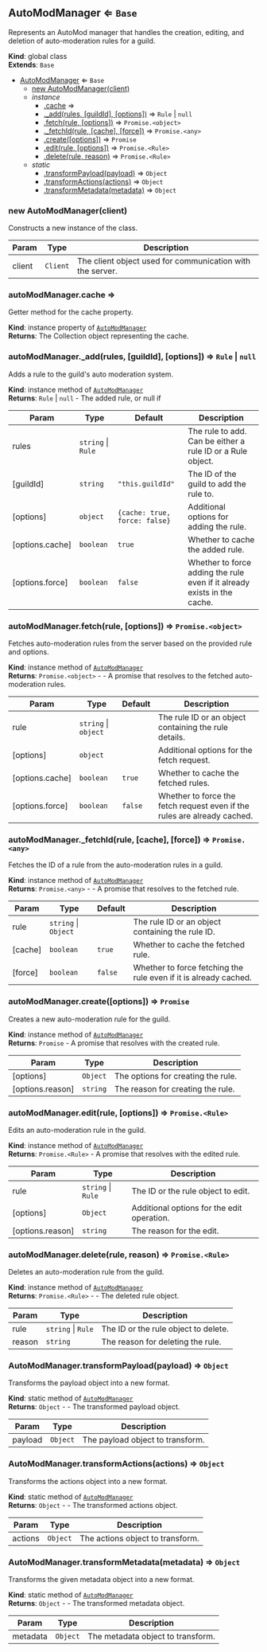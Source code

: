 <a name="AutoModManager"></a>

## AutoModManager ⇐ <code>Base</code>
Represents an AutoMod manager that handles the creation, editing, and deletion of auto-moderation rules for a guild.

**Kind**: global class  
**Extends**: <code>Base</code>  

* [AutoModManager](#AutoModManager) ⇐ <code>Base</code>
    * [new AutoModManager(client)](#new_AutoModManager_new)
    * _instance_
        * [.cache](#AutoModManager+cache) ⇒
        * [._add(rules, [guildId], [options])](#AutoModManager+_add) ⇒ <code>Rule</code> \| <code>null</code>
        * [.fetch(rule, [options])](#AutoModManager+fetch) ⇒ <code>Promise.&lt;object&gt;</code>
        * [._fetchId(rule, [cache], [force])](#AutoModManager+_fetchId) ⇒ <code>Promise.&lt;any&gt;</code>
        * [.create([options])](#AutoModManager+create) ⇒ <code>Promise</code>
        * [.edit(rule, [options])](#AutoModManager+edit) ⇒ <code>Promise.&lt;Rule&gt;</code>
        * [.delete(rule, reason)](#AutoModManager+delete) ⇒ <code>Promise.&lt;Rule&gt;</code>
    * _static_
        * [.transformPayload(payload)](#AutoModManager.transformPayload) ⇒ <code>Object</code>
        * [.transformActions(actions)](#AutoModManager.transformActions) ⇒ <code>Object</code>
        * [.transformMetadata(metadata)](#AutoModManager.transformMetadata) ⇒ <code>Object</code>

<a name="new_AutoModManager_new"></a>

### new AutoModManager(client)
Constructs a new instance of the class.


| Param | Type | Description |
| --- | --- | --- |
| client | <code>Client</code> | The client object used for communication with the server. |

<a name="AutoModManager+cache"></a>

### autoModManager.cache ⇒
Getter method for the cache property.

**Kind**: instance property of [<code>AutoModManager</code>](#AutoModManager)  
**Returns**: The Collection object representing the cache.  
<a name="AutoModManager+_add"></a>

### autoModManager.\_add(rules, [guildId], [options]) ⇒ <code>Rule</code> \| <code>null</code>
Adds a rule to the guild's auto moderation system.

**Kind**: instance method of [<code>AutoModManager</code>](#AutoModManager)  
**Returns**: <code>Rule</code> \| <code>null</code> - The added rule, or null if  

| Param | Type | Default | Description |
| --- | --- | --- | --- |
| rules | <code>string</code> \| <code>Rule</code> |  | The rule to add. Can be either a rule ID or a Rule object. |
| [guildId] | <code>string</code> | <code>&quot;this.guildId&quot;</code> | The ID of the guild to add the rule to. |
| [options] | <code>object</code> | <code>{cache: true, force: false}</code> | Additional options for adding the rule. |
| [options.cache] | <code>boolean</code> | <code>true</code> | Whether to cache the added rule. |
| [options.force] | <code>boolean</code> | <code>false</code> | Whether to force adding the rule even if it already exists in the cache. |

<a name="AutoModManager+fetch"></a>

### autoModManager.fetch(rule, [options]) ⇒ <code>Promise.&lt;object&gt;</code>
Fetches auto-moderation rules from the server based on the provided rule and options.

**Kind**: instance method of [<code>AutoModManager</code>](#AutoModManager)  
**Returns**: <code>Promise.&lt;object&gt;</code> - - A promise that resolves to the fetched auto-moderation rules.  

| Param | Type | Default | Description |
| --- | --- | --- | --- |
| rule | <code>string</code> \| <code>object</code> |  | The rule ID or an object containing the rule details. |
| [options] | <code>object</code> |  | Additional options for the fetch request. |
| [options.cache] | <code>boolean</code> | <code>true</code> | Whether to cache the fetched rules. |
| [options.force] | <code>boolean</code> | <code>false</code> | Whether to force the fetch request even if the rules are already cached. |

<a name="AutoModManager+_fetchId"></a>

### autoModManager.\_fetchId(rule, [cache], [force]) ⇒ <code>Promise.&lt;any&gt;</code>
Fetches the ID of a rule from the auto-moderation rules in a guild.

**Kind**: instance method of [<code>AutoModManager</code>](#AutoModManager)  
**Returns**: <code>Promise.&lt;any&gt;</code> - - A promise that resolves to the fetched rule.  

| Param | Type | Default | Description |
| --- | --- | --- | --- |
| rule | <code>string</code> \| <code>Object</code> |  | The rule ID or an object containing the rule ID. |
| [cache] | <code>boolean</code> | <code>true</code> | Whether to cache the fetched rule. |
| [force] | <code>boolean</code> | <code>false</code> | Whether to force fetching the rule even if it is already cached. |

<a name="AutoModManager+create"></a>

### autoModManager.create([options]) ⇒ <code>Promise</code>
Creates a new auto-moderation rule for the guild.

**Kind**: instance method of [<code>AutoModManager</code>](#AutoModManager)  
**Returns**: <code>Promise</code> - A promise that resolves with the created rule.  

| Param | Type | Description |
| --- | --- | --- |
| [options] | <code>Object</code> | The options for creating the rule. |
| [options.reason] | <code>string</code> | The reason for creating the rule. |

<a name="AutoModManager+edit"></a>

### autoModManager.edit(rule, [options]) ⇒ <code>Promise.&lt;Rule&gt;</code>
Edits an auto-moderation rule in the guild.

**Kind**: instance method of [<code>AutoModManager</code>](#AutoModManager)  
**Returns**: <code>Promise.&lt;Rule&gt;</code> - A promise that resolves with the edited rule.  

| Param | Type | Description |
| --- | --- | --- |
| rule | <code>string</code> \| <code>Rule</code> | The ID or the rule object to edit. |
| [options] | <code>Object</code> | Additional options for the edit operation. |
| [options.reason] | <code>string</code> | The reason for the edit. |

<a name="AutoModManager+delete"></a>

### autoModManager.delete(rule, reason) ⇒ <code>Promise.&lt;Rule&gt;</code>
Deletes an auto-moderation rule from the guild.

**Kind**: instance method of [<code>AutoModManager</code>](#AutoModManager)  
**Returns**: <code>Promise.&lt;Rule&gt;</code> - - The deleted rule object.  

| Param | Type | Description |
| --- | --- | --- |
| rule | <code>string</code> \| <code>Rule</code> | The ID or the rule object to delete. |
| reason | <code>string</code> | The reason for deleting the rule. |

<a name="AutoModManager.transformPayload"></a>

### AutoModManager.transformPayload(payload) ⇒ <code>Object</code>
Transforms the payload object into a new format.

**Kind**: static method of [<code>AutoModManager</code>](#AutoModManager)  
**Returns**: <code>Object</code> - - The transformed payload object.  

| Param | Type | Description |
| --- | --- | --- |
| payload | <code>Object</code> | The payload object to transform. |

<a name="AutoModManager.transformActions"></a>

### AutoModManager.transformActions(actions) ⇒ <code>Object</code>
Transforms the actions object into a new format.

**Kind**: static method of [<code>AutoModManager</code>](#AutoModManager)  
**Returns**: <code>Object</code> - - The transformed actions object.  

| Param | Type | Description |
| --- | --- | --- |
| actions | <code>Object</code> | The actions object to transform. |

<a name="AutoModManager.transformMetadata"></a>

### AutoModManager.transformMetadata(metadata) ⇒ <code>Object</code>
Transforms the given metadata object into a new format.

**Kind**: static method of [<code>AutoModManager</code>](#AutoModManager)  
**Returns**: <code>Object</code> - - The transformed metadata object.  

| Param | Type | Description |
| --- | --- | --- |
| metadata | <code>Object</code> | The metadata object to transform. |


